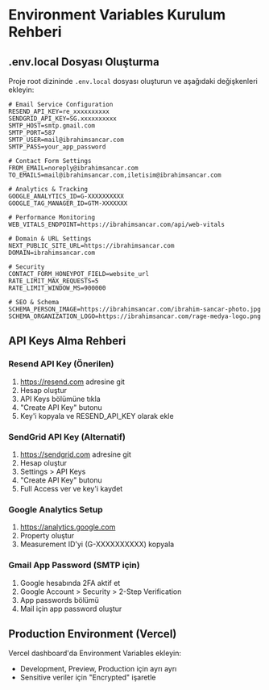 # Environment Variables Kurulum Rehberi

## .env.local Dosyası Oluşturma

Proje root dizininde `.env.local` dosyası oluşturun ve aşağıdaki değişkenleri ekleyin:

```env
# Email Service Configuration
RESEND_API_KEY=re_xxxxxxxxxx
SENDGRID_API_KEY=SG.xxxxxxxxxx
SMTP_HOST=smtp.gmail.com
SMTP_PORT=587
SMTP_USER=mail@ibrahimsancar.com
SMTP_PASS=your_app_password

# Contact Form Settings
FROM_EMAIL=noreply@ibrahimsancar.com
TO_EMAILS=mail@ibrahimsancar.com,iletisim@ibrahimsancar.com

# Analytics & Tracking
GOOGLE_ANALYTICS_ID=G-XXXXXXXXXX
GOOGLE_TAG_MANAGER_ID=GTM-XXXXXXX

# Performance Monitoring
WEB_VITALS_ENDPOINT=https://ibrahimsancar.com/api/web-vitals

# Domain & URL Settings
NEXT_PUBLIC_SITE_URL=https://ibrahimsancar.com
DOMAIN=ibrahimsancar.com

# Security
CONTACT_FORM_HONEYPOT_FIELD=website_url
RATE_LIMIT_MAX_REQUESTS=5
RATE_LIMIT_WINDOW_MS=900000

# SEO & Schema
SCHEMA_PERSON_IMAGE=https://ibrahimsancar.com/ibrahim-sancar-photo.jpg
SCHEMA_ORGANIZATION_LOGO=https://ibrahimsancar.com/rage-medya-logo.png
```

## API Keys Alma Rehberi

### Resend API Key (Önerilen)
1. https://resend.com adresine git
2. Hesap oluştur
3. API Keys bölümüne tıkla
4. "Create API Key" butonu
5. Key'i kopyala ve RESEND_API_KEY olarak ekle

### SendGrid API Key (Alternatif)
1. https://sendgrid.com adresine git
2. Hesap oluştur
3. Settings > API Keys
4. "Create API Key" butonu
5. Full Access ver ve key'i kaydet

### Google Analytics Setup
1. https://analytics.google.com
2. Property oluştur
3. Measurement ID'yi (G-XXXXXXXXXX) kopyala

### Gmail App Password (SMTP için)
1. Google hesabında 2FA aktif et
2. Google Account > Security > 2-Step Verification
3. App passwords bölümü
4. Mail için app password oluştur

## Production Environment (Vercel)

Vercel dashboard'da Environment Variables ekleyin:
- Development, Preview, Production için ayrı ayrı
- Sensitive veriler için "Encrypted" işaretle 